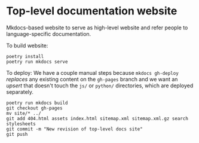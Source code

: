 # Top-level documentation website

Mkdocs-based website to serve as high-level website and refer people to language-specific documentation.

To build website:

```
poetry install
poetry run mkdocs serve
```

To deploy: We have a couple manual steps because `mkdocs gh-deploy` _replaces_
any existing content on the `gh-pages` branch and we want an _upsert_ that
doesn't touch the `js/` or `python/` directories, which are deployed separately.

```
poetry run mkdocs build
git checkout gh-pages
mv site/* ../
git add 404.html assets index.html sitemap.xml sitemap.xml.gz search stylesheets
git commit -m "New revision of top-level docs site"
git push
```
